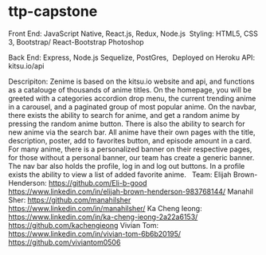 # ttp-capstone
Front End: 
	JavaScript Native, 
	React.js,
	Redux,
	Node.js
​
	Styling: 
		HTML5,
		CSS 3,
		Bootstrap/ React-Bootstrap
		Photoshop
		
Back End: 
	Express, 
	Node.js
	Sequelize,
	PostGres,
​
Deployed on Heroku
​
API: 
	kitsu.io/api 
	
Descripiton: 
	Zenime is based on the kitsu.io website and api, and functions as 
	a catalouge of thousands of anime titles. On the homepage, you will 
	be greeted with a categories accordion drop menu, the current trending 
	anime in a carousel, and a paginated group of most popular anime. On
	the navbar, there exists the ability to search for anime, and get a random 
	anime by pressing the random anime button. There is also the ability to 
	search for new anime via the search bar. All anime have their own pages 
	with the title, description, poster, add to favorites button, and episode amount in a card. For many
	anime, there is a personalized banner on their respective pages, for those without
	a personal banner, our team has create a generic banner. 
	The nav bar also holds the profile, log in and log out buttons. 
	In a profile exists the ability to view a list of added favorite anime. 
​
​
Team: 
	Elijah Brown-Henderson: 
		https://github.com/Eli-b-good
		https://www.linkedin.com/in/elijah-brown-henderson-983768144/
	Manahil Sher:
		https://github.com/manahilsher
		https://www.linkedin.com/in/manahilsher/
	Ka Cheng Ieong:
		https://www.linkedin.com/in/ka-cheng-ieong-2a22a6153/
		https://github.com/kachengieong
	Vivian Tom:
		https://www.linkedin.com/in/vivian-tom-6b6b20195/
		https://github.com/viviantom0506
